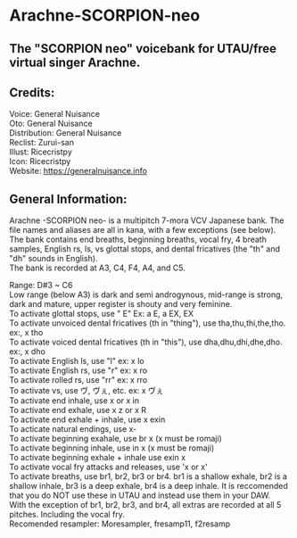 # Arachne-SCORPION-neo
The "SCORPION neo" voicebank for UTAU/free virtual singer Arachne.
-------------------------------
Credits: <br/>
----------------
Voice: General Nuisance <br/>
Oto: General Nuisance<br/>
Distribution: General Nuisance<br/>
Reclist: Zurui-san<br/>
Illust: Ricecristpy<br/>
Icon: Ricecristpy<br/>
Website: https://generalnuisance.info<br/>


General Information:<br/>
----------------------------
Arachne -SCORPION neo- is a multipitch 7-mora VCV Japanese bank. The file names and aliases are all in kana, with a few exceptions (see below).<br/>
The bank contains end breaths, beginning breaths, vocal fry, 4 breath samples, English rs, ls, vs glottal stops, and dental fricatives (the "th" and "dh" sounds in English).<br/>
The bank is recorded at A3, C4, F4, A4, and C5.<br/>

Range: D#3 ~ C6<br/>
Low range (below A3) is dark and semi androgynous, mid-range is strong, dark and mature, upper register is shouty and very feminine.<br/>
To activate glottal stops, use " E" Ex: a  E, a  EX,  EX<br/>
To activate unvoiced dental fricatives (th in "thing"), use tha,thu,thi,the,tho. ex:, x tho<br/>
To activate voiced dental fricatives (th in "this"), use dha,dhu,dhi,dhe,dho. ex:, x dho<br/>
To activate English ls, use "l" ex: x lo<br/>
To activate English rs, use "r" ex: x ro<br/>
To activate rolled rs, use "rr" ex: x rro<br/>
To activate vs, use ヴ, ヴぇ, etc. ex: x ヴぇ<br/>
To activate end inhale, use x    or x in<br/>
To activate end exhale, use x  z or x R<br/>
To activate end exhale + inhale, use x exin<br/>
To acticate natural endings, use x-<br/>
To activate beginning exahale, use br x (x must be romaji)<br/>
To activate beginning inhale, use in x (x must be romaji)<br/>
To activate beginning exhale + inhale use exin x<br/>
To activate vocal fry attacks and releases, use 'x or x'<br/>
To activate breaths, use br1, br2, br3 or br4. br1 is a shallow exhale, br2 is a shallow inhale, br3 is a deep exhale, br4 is a deep inhale. It is reccomended that you do NOT use these in UTAU and instead use them in your DAW.<br/>
With the exception of br1, br2, br3, and br4, all extras are recorded at all 5 pitches. Including the vocal fry.<br/>
Recomended resampler: Moresampler, fresamp11, f2resamp
